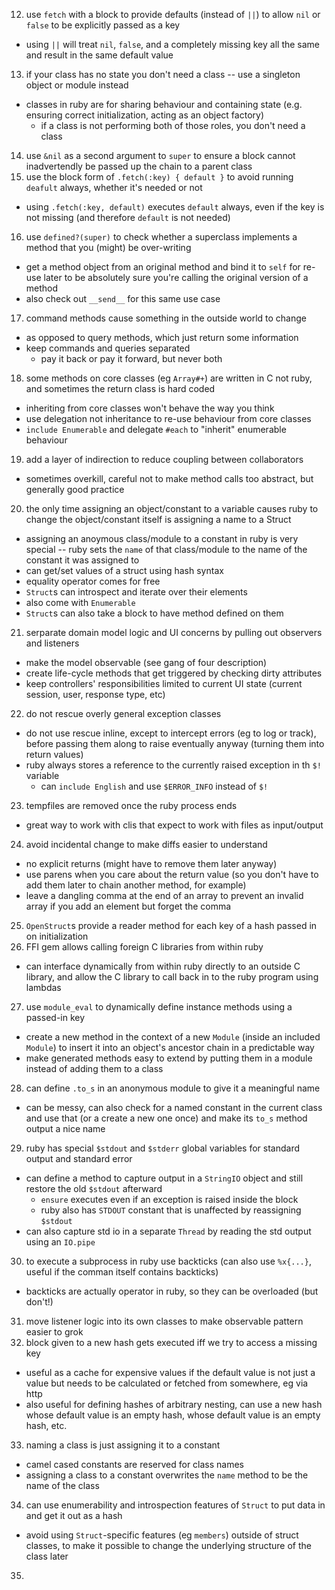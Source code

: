 12. use `fetch` with a block to provide defaults (instead of `||`) to allow `nil` or `false` to be explicitly passed as a key
  - using `||` will treat `nil`, `false`, and a completely missing key all the same and result in the same default value
13. if your class has no state you don't need a class -- use a singleton object or module instead
  - classes in ruby are for sharing behaviour and containing state (e.g. ensuring correct initialization, acting as an object factory)
    - if a class is not performing both of those roles, you don't need a class
14. use `&nil` as a second argument to `super` to ensure a block cannot inadvertendly be passed up the chain to a parent class
15. use the block form of `.fetch(:key) { default }` to avoid running `deafult` always, whether it's needed or not
  - using `.fetch(:key, default)` executes `default` always, even if the key is not missing (and therefore `default` is not needed)
16. use `defined?(super)` to check whether a superclass implements a method that you (might) be over-writing
  - get a method object from an original method and bind it to `self` for re-use later to be absolutely sure you're calling the original version of a method
  - also check out `__send__` for this same use case
17. command methods cause something in the outside world to change
  - as opposed to query methods, which just return some information
  - keep commands and queries separated
    - pay it back or pay it forward, but never both
18. some methods on core classes (eg `Array#+`) are written in C not ruby, and sometimes the return class is hard coded
  - inheriting from core classes won't behave the way you think
  - use delegation not inheritance to re-use behaviour from core classes
  - `include Enumerable` and delegate `#each` to "inherit" enumerable behaviour
19. add a layer of indirection to reduce coupling between collaborators
  - sometimes overkill, careful not to make method calls too abstract, but generally good practice
20. the only time assigning an object/constant to a variable causes ruby to change the object/constant itself is assigning a name to a Struct
  - assigning an anoymous class/module to a constant in ruby is very special -- ruby sets the `name` of that class/module to the name of the constant it was assigned to
  - can get/set values of a struct using hash syntax
  - equality operator comes for free
  - `Struct`s can introspect and iterate over their elements
  - also come with `Enumerable`
  - `Struct`s can also take a block to have method defined on them
21. serparate domain model logic and UI concerns by pulling out observers and listeners
  - make the model observable (see gang of four description)
  - create life-cycle methods that get triggered by checking dirty attributes
  - keep controllers' responsibilities limited to current UI state (current session, user, response type, etc)
22. do not rescue overly general exception classes
  - do not use rescue inline, except to intercept errors (eg to log or track), before passing them along to raise eventually anyway (turning them into return values)
  - ruby always stores a reference to the currently raised exception in th `$!` variable
    - can `include English` and use `$ERROR_INFO` instead of `$!`
23. tempfiles are removed once the ruby process ends
  - great way to work with clis that expect to work with files as input/output
24. avoid incidental change to make diffs easier to understand
  - no explicit returns (might have to remove them later anyway)
  - use parens when you care about the return value (so you don't have to add them later to chain another method, for example)
  - leave a dangling comma at the end of an array to prevent an invalid array if you add an element but forget the comma
25. `OpenStruct`s provide a reader method for each key of a hash passed in on initialization
26. FFI gem allows calling foreign C libraries from within ruby
  - can interface dynamically from within ruby directly to an outside C library, and allow the C library to call back in to the ruby program using lambdas
27. use `module_eval` to dynamically define instance methods using a passed-in key
  - create a new method in the context of a new `Module` (inside an included `Module`) to insert it into an object's ancestor chain in a predictable way
  - make generated methods easy to extend by putting them in a module instead of adding them to a class
28. can define `.to_s` in an anonymous module to give it a meaningful name
  - can be messy, can also check for a named constant in the current class and use that (or a create a new one once) and make its `to_s` method output a nice name
29. ruby has special `$stdout` and `$stderr` global variables for standard output and standard error
  - can define a method to capture output in a `StringIO` object and still restore the old `$stdout` afterward
    - `ensure` executes even if an exception is raised inside the block
    - ruby also has `STDOUT` constant that is unaffected by reassigning `$stdout`
  - can also capture std io in a separate `Thread` by reading the std output using an `IO.pipe`
30. to execute a subprocess in ruby use backticks (can also use `%x{...}`, useful if the comman itself contains backticks)
  - backticks are actually operator in ruby, so they can be overloaded (but don't!)
31. move listener logic into its own classes to make observable pattern easier to grok
32. block given to a new hash gets executed iff we try to access a missing key
  - useful as a cache for expensive values if the default value is not just a value but needs to be calculated or fetched from somewhere, eg via http
  - also useful for defining hashes of arbitrary nesting, can use a new hash whose default value is an empty hash, whose default value is an empty hash, etc.
33. naming a class is just assigning it to a constant
  - camel cased constants are reserved for class names
  - assigning a class to a constant overwrites the `name` method to be the name of the class
34. can use enumerability and introspection features of `Struct` to put data in and get it out as a hash
  - avoid using `Struct`-specific features (eg `members`) outside of struct classes, to make it possible to change the underlying structure of the class later
35.
